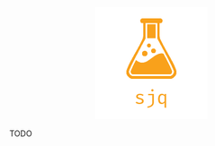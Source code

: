 <p align="center"><img src ="https://github.com/vaclavsvejcar/sjq/raw/master/doc/assets/logo.png" width="200" /></p>

TODO